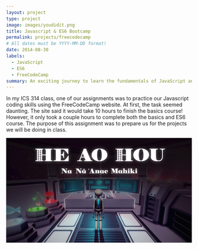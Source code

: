 ```yaml
---
layout: project
type: project
image: images/youdidit.png
title: Javascript & ES6 Bootcamp
permalink: projects/freecodecamp
# All dates must be YYYY-MM-DD format!
date: 2014-08-30
labels:
  - JavaScript
  - ES6
  - FreeCodeCamp
summary: An exciting journey to learn the fundamentals of JavaScript and ES6!
---
```


In my ICS 314 class, one of our assignments was to practice our Javascript coding skills using the FreeCodeCamp website. At first, the task seemed daunting. The site said it would take 10 hours to finish the basics course! However, it only took a couple hours to complete both the basics and ES6 course. The purpose of this assignment was to prepare us for the projects we will be doing in class.

<img class="ui image" src="../images/HeAuHou0.PNG">
